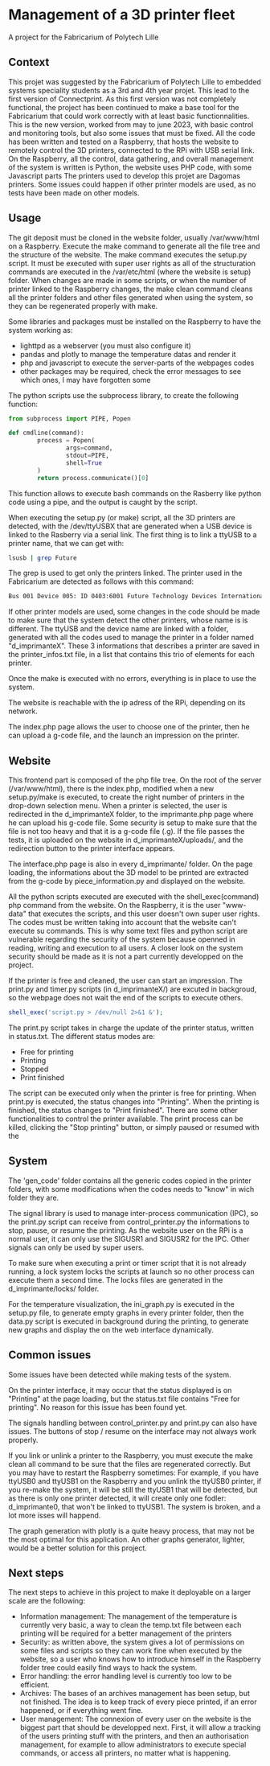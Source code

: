 # Management of a 3D printer fleet

A project for the Fabricarium of Polytech Lille

## Context

This projet was suggested by the Fabricarium of Polytech Lille to embedded systems speciality students as a 3rd and 4th year projet.
This lead to the first version of Connectprint. As this first version was not completely functional, the project has been continued to make a base tool for the Fabricarium that could work correctly with at least basic functionnalities.
This is the new version, worked from may to june 2023, with basic control and monitoring tools, but also some issues that must be fixed.
All the code has been written and tested on a Raspberry, that hosts the website to remotely control the 3D printers, connected to the RPi with USB serial link.
On the Raspberry, all the control, data gathering, and overall management of the system is written is Python, the website uses PHP code, with some Javascript parts
The printers used to develop this projet are Dagomas printers. Some issues could happen if other printer models are used, as no tests have been made on other models.

## Usage

The git deposit must be cloned in the website folder, usually /var/www/html on a Raspberry.
Execute the make command to generate all the file tree and the structure of the website.
The make command executes the setup.py script. It must be executed with super user rights as all of the structuration commands are executed in the /var/etc/html (where the website is setup) folder.
When changes are made in some scripts, or when the number of printer linked to the Raspberry changes, the make clean command cleans all the printer folders and other files generated when using the system, so they can be regenerated properly with make.

Some libraries and packages must be installed on the Raspberry to have the system working as:
  - lighttpd as a webserver (you must also configure it)
  - pandas and plotly to manage the temperature datas and render it
  - php and javascript to execute the server-parts of the webpages codes
  - other packages may be required, check the error messages to see which ones, I may have forgotten some
  
The python scripts use the subprocess library, to create the following function:

```python
from subprocess import PIPE, Popen

def cmdline(command):
        process = Popen(
                args=command,
                stdout=PIPE,
                shell=True
        )
        return process.communicate()[0]
```

This function allows to execute bash commands on the Rasberry like python code using a pipe, and the output is caught by the script.

When executing the setup.py (or make) script, all the 3D printers are detected, with the /dev/ttyUSBX that are generated when a USB device is linked to the Rasberry via a serial link.
The first thing is to link a ttyUSB to a printer name, that we can get with:

```bash
lsusb | grep Future
```

The grep is used to get only the printers linked. The printer used in the Fabricarium are detected as follows with this command:
```bash
Bus 001 Device 005: ID 0403:6001 Future Technology Devices International, Ltd FT232 Serial (UART) IC
```

If other printer models are used, some changes in the code should be made to make sure that the system detect the other printers, whose name is is different.
The ttyUSB and the device name are linked with a folder, generated with all the codes used to manage the printer in a folder named "d_imprimanteX".
These 3 informations that describes a printer are saved in the printer_infos.txt file, in a list that contains this trio of elements for each printer.

Once the make is executed with no errors, everything is in place to use the system.

The website is reachable with the ip adress of the RPi, depending on its network.

The index.php page allows the user to choose one of the printer, then he can upload a g-code file, and the launch an impression on the printer.


## Website

This frontend part is composed of the php file tree. On the root of the server (/var/www/html), there is the index.php, modified when a new setup.py/make is executed, to create the right number of printers in the drop-down selection menu.
When a printer is selected, the user is redirected in the d_imprimanteX folder, to the imprimante.php page where he can upload his g-code file.
Some security is setup to make sure that the file is not too heavy and that it is a g-code file (.g).
If the file passes the tests, it is uploaded on the website in d_imprimanteX/uploads/, and the redirection button to the printer interface appears.

The interface.php page is also in every d_imprimante/ folder.
On the page loading, the informations about the 3D model to be printed are extracted from the g-code by piece_information.py and displayed on the website.

All the python scripts executed are executed with the shell_exec(command) php command from the website. On the Raspberry, it is the user "www-data" that executes the scripts, and this user doesn't own super user rights.
The codes must be written taking into account that the website can't execute su commands. This is why some text files and python script are vulnerable regarding the security of the system because openned in reading, writing and execution to all users.
A closer look on the system security should be made as it is not a part currently developped on the project.

If the printer is free and cleaned, the user can start an impression. The print.py and timer.py scripts (in d_imprimanteX/) are excuted in backgroud, so the webpage does not wait the end of the scripts to execute others.

```php
shell_exec('script.py > /dev/null 2>&1 &');
```

The print.py script takes in charge the update of the printer status, written in status.txt. The different status modes are:
  - Free for printing
  - Printing
  - Stopped
  - Print finished

The script can be executed only when the printer is free for printing. When print.py is executed, the status changes into "Printing". When the printing is finished, the status changes to "Print finished".
There are some other functionalities to control the printer available. The print process can be killed, clicking the "Stop printing" button, or simply paused or resumed with the 

## System

The 'gen_code' folder contains all the generic codes copied in the printer folders, with some modifications when the codes needs to "know" in wich folder they are.

The signal library is used to manage inter-process communication (IPC), so the print.py script can receive from control_printer.py the informations to stop, pause, or resume the printing.
As the website user on the RPi is a normal user, it can only use the SIGUSR1 and SIGUSR2 for the IPC. Other signals can only be used by super users.

To make sure when executing a print or timer script that it is not already running, a lock system locks the scripts at launch so no other process can execute them a second time. The locks files are generated in the d_imprimante/locks/ folder.

For the temperature visualization, the ini_graph.py is executed in the setup.py file, to generate empty graphs in every printer folder, then the data.py script is executed in background during the printing, to generate new graphs and display the on the web interface dynamically.


## Common issues

Some issues have been detected while making tests of the system.

On the printer interface, it may occur that the status displayed is on "Printing" at the page loading, but the status.txt file contains "Free for printing".
No reason for this issue has been found yet.

The signals handling between control_printer.py and print.py can also have issues. The buttons of stop / resume on the interface may not always work properly.

If you link or unlink a printer to the Raspberry, you must execute the make clean all command to be sure that the files are regenerated correctly. But you may have to restart the Raspberry sometimes:
For example, if you have ttyUSB0 and ttyUSB1 on the Raspberry and you unlink the ttyUSB0 printer, if you re-make the system, it will be still the ttyUSB1 that will be detected, but as there is only one printer detected, it will create only one fodler: d_imprimante0, that won't be linked to ttyUSB1. The system is broken, and a lot more isses will happend.

The graph generation with plotly is a quite heavy process, that may not be the most optimal for this application. An other graphs generator, lighter, would be a better solution for this project.


## Next steps

The next steps to achieve in this project to make it deployable on a larger scale are the following:
  - Information management: The management of the temperature is currently very basic, a way to clean the temp.txt file between each printing will be required for a better management of the printers
  - Security: as written above, the system gives a lot of permissions on some files and scripts so they can work fine when executed by the website, so a user who knows how to introduce himself in the Raspberry folder tree could easily find ways to hack the system.
  - Error handling: the error handling level is currently too low to be efficient.  
  - Archives: The bases of an archives management has been setup, but not finished. The idea is to keep track of every piece printed, if an error happened, or if everything went fine.
  - User management: The connexion of every user on the website is the biggest part that should be developped next. First, it will allow a tracking of the users printing stuff with the printers, and then an authorisation management, for example to allow administrators to execute special commands, or access all printers, no matter what is happening.